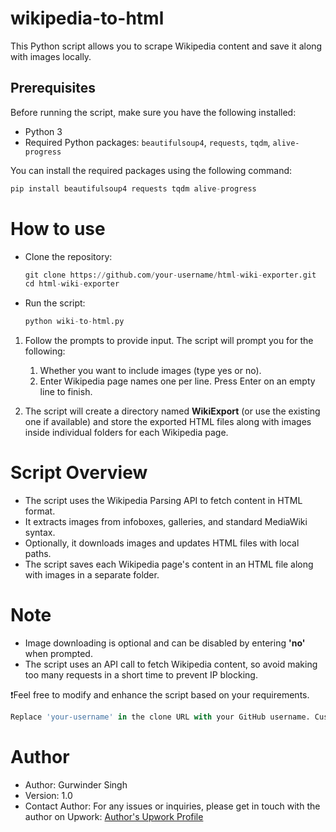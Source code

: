 # wikipedia-to-html
This Python script allows you to scrape Wikipedia content and save it along with images locally.

## Prerequisites

Before running the script, make sure you have the following installed:

- Python 3
- Required Python packages: `beautifulsoup4`, `requests`, `tqdm`, `alive-progress`

You can install the required packages using the following command:

 ```python
 pip install beautifulsoup4 requests tqdm alive-progress
```


# How to use

* Clone the repository:

  ```python
  git clone https://github.com/your-username/html-wiki-exporter.git
  cd html-wiki-exporter
  ```

* Run the script:

  ```python
  python wiki-to-html.py
  ```
1. Follow the prompts to provide input. The script will prompt you for the following:
    1. Whether you want to include images (type yes or no).
    2. Enter Wikipedia page names one per line. Press Enter on an empty line to finish.

2. The script will create a directory named **WikiExport** (or use the existing one if available) and store the exported HTML files along with images inside individual folders for each Wikipedia page.

# Script Overview
* The script uses the Wikipedia Parsing API to fetch content in HTML format.
* It extracts images from infoboxes, galleries, and standard MediaWiki syntax.
* Optionally, it downloads images and updates HTML files with local paths.
* The script saves each Wikipedia page's content in an HTML file along with images in a separate folder.

# Note
* Image downloading is optional and can be disabled by entering **'no'** when prompted.
* The script uses an API call to fetch Wikipedia content, so avoid making too many requests in a short time to prevent IP blocking.

❗Feel free to modify and enhance the script based on your requirements.


```python
Replace 'your-username' in the clone URL with your GitHub username. Customize the script name ('wiki-to-html.py') and directory name ('WikiExport') as needed for your project.
```
# Author
+ Author: Gurwinder Singh
+ Version: 1.0
+ Contact Author: For any issues or inquiries, please get in touch with the author on Upwork: [Author's Upwork Profile](https://upwork.com/freelancers/~0162de9053b9e180f4)
